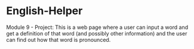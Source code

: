 # English-Helper
Module 9 - Project: This is a web page where a user can input a word and get a definition of that word (and possibly other information) and the user can find out how that word is pronounced.

